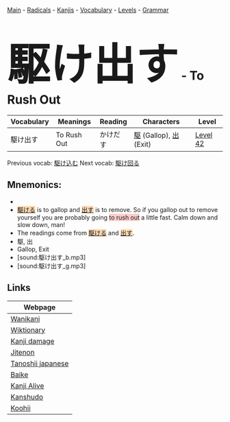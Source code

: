 <style> bigfont {font-size: 100px}</style>
[Main](../README.md) -
[Radicals](../radicals.md) -
[Kanjis](../kanjis.md) -
[Vocabulary](../vocabulary.md) -
[Levels](../levels.md) -
[Grammar](../grammar.md)
# <bigfont> 駆け出す</bigfont> - To Rush Out 

| Vocabulary | Meanings | Reading | Characters | Level |
| --- | --- | --- | --- | --- |
| 駆け出す | To Rush Out | かけだす |  [駆](../kanjis/駆.md) (Gallop), [出](../kanjis/出.md) (Exit) | [Level 42](../levels/wk_level42.md) |

Previous vocab: [駆け込む](駆け込む.md) Next vocab: [駆け回る](駆け回る.md) 

## Mnemonics:

* 
* <span style="background-color:#fed8b1"> [駆ける](https://jisho.org/search/駆ける)</span> is to gallop and <span style="background-color:#fed8b1"> [出す](https://jisho.org/search/出す)</span> is to remove. So if you gallop out to remove yourself you are probably going <span style="background-color:#ffcccb"> to rush out</span> a little fast. Calm down and slow down, man!
* The readings come from <span style="background-color:#fed8b1"> [駆ける](https://jisho.org/search/駆ける)</span> and <span style="background-color:#fed8b1"> [出す](https://jisho.org/search/出す)</span>.
* 駆, 出
* Gallop, Exit
* [sound:駆け出す_b.mp3]
* [sound:駆け出す_g.mp3]


## Links 

| Webpage |
| --- |
| [Wanikani          ](https://www.wanikani.com/kanji/駆け出す) |
| [Wiktionary        ](https://en.wiktionary.org/wiki/駆け出す) |
| [Kanji damage      ](http://www.kanjidamage.com/kanji/search?utf8=✓&q=駆け出す) |
| [Jitenon           ](https://jitenon.com/kanji/駆け出す) |
| [Tanoshii japanese ](https://www.tanoshiijapanese.com/dictionary/kanji.cfm?k=駆け出す) |
| [Baike             ](https://baike.baidu.com/item/駆け出す) |
| [Kanji Alive       ](https://app.kanjialive.com/駆け出す) |
| [Kanshudo          ](https://www.kanshudo.com/searchmn?q=駆け出す) |
| [Koohii            ](https://kanji.koohii.com/study/kanji/駆け出す) |
